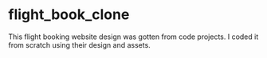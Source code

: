 # flight_book_clone
This flight booking website design was gotten from code projects. I coded it from scratch using their design and assets.
